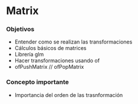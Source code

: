 # Matrix

### Objetivos

* Entender como se realizan las transformaciones
* Cálculos básicos de matrices
* Librería glm
* Hacer transformaciones usando of
* ofPushMatrix // ofPopMatrix

### Concepto importante

* Importancia del orden de las trasnformación

